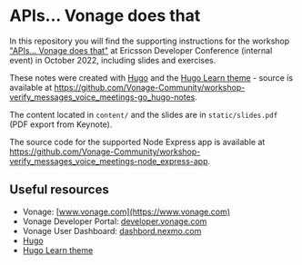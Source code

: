 # APIs... Vonage does that

In this repository you will find the supporting instructions for the workshop ["APIs... Vonage does that"](https://vonage.dev/workshop) at Ericsson Developer Conference (internal event) in October 2022, including slides and exercises.

These notes were created with [Hugo](https://gohugo.io/) and the [Hugo Learn theme](https://learn.netlify.app/en/) - source is available at https://github.com/Vonage-Community/workshop-verify_messages_voice_meetings-go_hugo-notes.

The content located in `content/` and the slides are in `static/slides.pdf` (PDF export from Keynote).

The source code for the supported Node Express app is available at https://github.com/Vonage-Community/workshop-verify_messages_voice_meetings-node_express-app.

## Useful resources

- Vonage: [www.vonage.com](https://www.vonage.com)
- Vonage Developer Portal: [developer.vonage.com](https://developer.vonage.com)
- Vonage User Dashboard: [dashbord.nexmo.com](https://dashbord.nexmo.com)
- [Hugo](https://gohugo.io/)
- [Hugo Learn theme](https://learn.netlify.app/en/)

